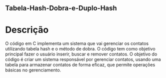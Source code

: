 ## Tabela-Hash-Dobra-e-Duplo-Hash 

# Descrição
O código em C implementa um sistema que vai gerenciar os contatos utilizando tabela hash e o método de dobra. O código tem como objetivo principal fazer o usuário inserir, buscar e remover contatos. O objetivo do código é criar um sistema responsável por gerenciar contatos, usando uma tabela para armazenar contatos de forma eficaz, que permite operações básicas no gerenciamento.
